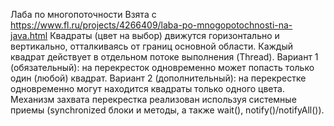 Лаба по многопоточности
Взята с https://www.fl.ru/projects/4266409/laba-po-mnogopotochnosti-na-java.html
Квадраты (цвет на выбор) движутся горизонтально и вертикально, отталкиваясь от границ основной области. Каждый квадрат действует в отдельном потоке выполнения (Thread).
Вариант 1 (обязательный): на перекресток одновременно может попасть
только один (любой) квадрат.
Вариант 2 (дополнительный): на перекрестке одновременно могут находится
квадраты только одного цвета.
Механизм захвата перекрестка реализован используя
системные приемы (synchronized блоки и методы, а также wait(),
notify()/notifyAll()).
